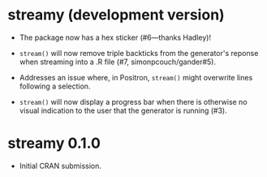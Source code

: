 # streamy (development version)

* The package now has a hex sticker (#6—thanks Hadley)!

* `stream()` will now remove triple backticks from the generator's reponse
  when streaming into a .R file (#7, simonpcouch/gander#5). 

* Addresses an issue where, in Positron, `stream()` might overwrite lines
  following a selection. 
  
* `stream()` will now display a progress bar when there is otherwise no
  visual indication to the user that the generator is running (#3).

# streamy 0.1.0

* Initial CRAN submission.
